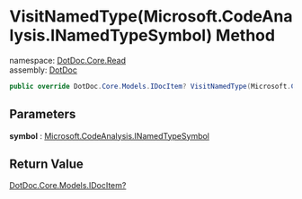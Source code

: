 ﻿# VisitNamedType\(Microsoft\.CodeAnalysis\.INamedTypeSymbol\) Method

namespace: [DotDoc\.Core\.Read](../../DotDoc.Core.Read.md)<br />
assembly: [DotDoc](../../../DotDoc.md)



```csharp
public override DotDoc.Core.Models.IDocItem? VisitNamedType(Microsoft.CodeAnalysis.INamedTypeSymbol symbol);
```

## Parameters

__symbol__ : [Microsoft\.CodeAnalysis\.INamedTypeSymbol](https://docs.microsoft.com/ja-jp/dotnet/api/Microsoft.CodeAnalysis.INamedTypeSymbol)



## Return Value

[DotDoc\.Core\.Models\.IDocItem?](../../../DotDoc/DotDoc.Core.Models/IDocItem.md)



